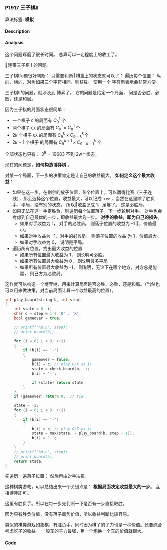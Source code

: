### P1917 三子棋II

算法标签: **模拟**


#### Description

#### Analysis

这个问题琢磨了很长时间。 总算可以一定程度上的收工了。

连带三子棋 I 的问题。

三子棋I问题很好判断： 只需要判断棋盘上的状态就可以了： 遍历每个位置： 纵向、横向、对角如果三个字符相同，则获胜。 使用一个 字符串表示会非常方便。

三子棋II的问题，就涉及到 博弈了。 它的问题是给定一个局面， 问是否必胜、必败，还是和局。

因为三子棋的局面状态很简单：

- 一个棋子 `O` 的局面有 $C^{1}_{9}$ 个
- 两个棋子 `OX` 的局面有 $C^{1}_{9} \times C^{1}_{8}$ 个
- $2k$ 个棋子 `OX` 的局面有 $C^{k}_{9} \times C^{k}_{9 - k}$ 个
- $2k + 1$ 个棋子 的局面有 $C^{k + 1}_{9} \times C^{k}_{9 - k - 1}$ 个

全部状态也只有：  $3^9 = 19683$ 不到 2w个状态。

现在的问题是，**如何构造博弈树** 。

对某一个局面，下一步的决策肯定是让自己的收益最大。 **如何定义这个最大收益**：

- 如果在这一步，在剩余的放子位置，某个位置上，可以赢得比赛（三子连线），那么选择这个位置，收益最大，可以记成 $+ \infty$ ，当然在这里除了胜负手、平局，没有别的状态， 所以收益记成 1，足够了。 这是必胜局。
- 如果无法在这一手定胜负，则遍历每个位置落子，下一步轮到对手。 对手也会考虑到自己最优的一步，即收益最大的一步。 **对手的收益，即为自己的损失**。
    - 如果对手收益为 1， 对手的必胜局。 则落子位置的收益为 -1 ，价值最小。
    - 如果对手收益为 -1，对手的必败局。 则落子位置的收益 为 1，价值最大。
    - 如果对手收益为 0， 说明是平局。
- 遍历所有位置，找出最大收益的位置
    - 如果所有位置最大收益为 1， 则说明可必胜。
    - 如果所有位置最大收益为 0， 则说明最多平局
    - 如果所有位置最大收益为 -1， 则说明，无论下在哪个地方，对方总是能赢， 则己方为必败局。

这样就可以构造一个博弈树，用来计算局面是否必胜、必败，还是和局。（当然也可以用来做决策，对当前局面计算一个收益最高的位置）。

```cpp
int play_board(string b, int step)
{
    int state = 0, i;
    char c = step & 1 ? 'O' : 'X';
    bool gameover = true;

    // printf("%d\n", step);
    // print_board(b);

    for (i = 0; i < 9; ++i)
    {
        if (b[i] == '-')
        {
            gameover = false;
            b[i] = c; // play O/X on i;
            state = check_board(b, i);
            b[i] = '-';

            if (state) return state;
        }
    }
    if (gameover) return 0;  // tie

    state = -2;
    for (i = 0; i < 9; ++i)
    {
        if (b[i] == '-')
        {
            b[i] = c; // play O/X on i;
            state = max(state, - play_board(b, step + 1));
            b[i] = '-';
        }
    }
    // printf("%d\n", step);
    // print_board(b);
    return state;
}
```

先遍历一遍落子位置； 然后再由对手决策。


这种棋类游戏，可以总结出来一个关键点是： **根据局面决定收益最大的一步**。 互相博弈即可。

这里有胜负手。所以在每一步先判断一下是否有一步直接取胜。

因为只有胜负价值，没有落子局势价值，所以收益判断比较容易。

类似的棋类游戏如象棋，有胜负手，同时因为棋子的子力也是一种价值。还要综合考虑吃子的收益。 一般车的子力最强，用一个炮换一个车的价值就很大。


#### [Code](../cpp/p1917.cpp)
